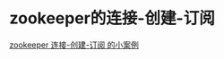 # zookeeper的连接-创建-订阅

[zookeeper 连接-创建-订阅 的小案例](https://github.com/pengcgithub/dubbo-analysis-demo/tree/master/analysis-zk)

